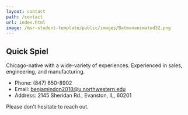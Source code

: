 ```yaml
---
layout: contact
path: /contact
url: index.html
image: /msr-student-template/public/images/Batmananimated32.png
---
```


## Quick Spiel
Chicago-native with a wide-variety of experiences. Experienced in sales, engineering, and manufacturing.

* Phone: (847) 650-8902
* Email: benjamindon2018@u.northwestern.edu
* Address: 2145 Sheridan Rd., Evanston, IL, 60201

Please don't hesitate to reach out.
